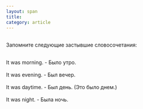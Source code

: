 ```yaml
---
layout: span
title: 
category: article
---
```

<span class="rules"><br>Запомните следующие застывшие словосочетания:<br><br>

It was morning. - Было утро.<br><br>
 It was evening. - Был вечер.<br><br>
It was   daytime. - Был день. (Это было днем.)<br><br>
 It was   night. - Была ночь.<br></span>